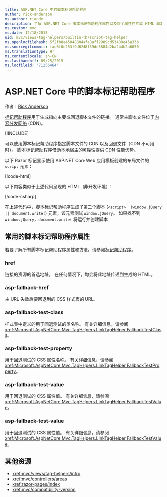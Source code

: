 ```yaml
---
title: ASP.NET Core 中的脚本标记帮助程序
author: rick-anderson
ms.author: riande
description: 了解 ASP.NET Core 脚本标记帮助程序属性以及每个属性在扩展 HTML 脚本标记的行为中所起的作用。
ms.custom: mvc
ms.date: 12/18/2018
uid: mvc/views/tag-helpers/builtin-th/script-tag-helper
ms.openlocfilehash: 5f2fb8a45048804afa8aff2989cd53489e45a33b
ms.sourcegitcommit: fae6f0e253f9d62d8f39de5884d2ba2b4b2a6050
ms.translationtype: HT
ms.contentlocale: zh-CN
ms.lasthandoff: 09/25/2019
ms.locfileid: "71256464"
---
```

# <a name="script-tag-helper-in-aspnet-core"></a>ASP.NET Core 中的脚本标记帮助程序

作者：[Rick Anderson](https://twitter.com/RickAndMSFT)

[标记帮助程序](xref:Microsoft.AspNetCore.Mvc.TagHelpers.ScriptTagHelper)用于生成指向主要或回退脚本文件的链接。 通常主脚本文件位于[内容分发网络](/office365/enterprise/content-delivery-networks#what-exactly-is-a-cdn) (CDN)。

[!INCLUDE[](~/includes/cdn.md)]

可以使用脚本标记帮助程序指定脚本文件的 CDN 以及回退文件（CDN 不可用时）。 脚本标记帮助程序借助本地宿主的可靠性提供 CDN 性能优势。

以下 Razor 标记显示使用 ASP.NET Core Web 应用模板创建的布局文件的 `script` 元素：

[!code-html[](link-tag-helper/sample/_Layout.cshtml?name=snippet2)]

以下内容类似于上述代码呈现的 HTML（非开发环境）：

[!code-csharp[](link-tag-helper/sample/HtmlPage2.html)]

在上述代码中，脚本标记帮助程序生成了第二个脚本 (`<script>  (window.jQuery || document.write(`) 元素，该元素测试 `window.jQuery`。 如果找不到 `window.jQuery`，`document.write(` 将运行并创建脚本 

## <a name="commonly-used-script-tag-helper-attributes"></a>常用的脚本标记帮助程序属性

若要了解所有脚本标记帮助程序属性和方法，请参阅[标记帮助程序](xref:Microsoft.AspNetCore.Mvc.TagHelpers.ScriptTagHelper)。

### <a name="href"></a>href

链接的资源的首选地址。 在任何情况下，均会将此地址传递到生成的 HTML。

### <a name="asp-fallback-href"></a>asp-fallback-href

主 URL 失效后要回退到的 CSS 样式表的 URL。

### <a name="asp-fallback-test-class"></a>asp-fallback-test-class

样式表中定义的用于回退测试的类名称。 有关详细信息，请参阅 <xref:Microsoft.AspNetCore.Mvc.TagHelpers.LinkTagHelper.FallbackTestClass>。

### <a name="asp-fallback-test-property"></a>asp-fallback-test-property

用于回退测试的 CSS 属性名称。 有关详细信息，请参阅 <xref:Microsoft.AspNetCore.Mvc.TagHelpers.LinkTagHelper.FallbackTestProperty>。

### <a name="asp-fallback-test-value"></a>asp-fallback-test-value

用于回退测试的 CSS 属性值。 有关详细信息，请参阅 <xref:Microsoft.AspNetCore.Mvc.TagHelpers.LinkTagHelper.FallbackTestValue>。

### <a name="asp-fallback-test-value"></a>asp-fallback-test-value

用于回退测试的 CSS 属性值。 有关详细信息，请参阅<xref:Microsoft.AspNetCore.Mvc.TagHelpers.LinkTagHelper.FallbackTestValue>。

## <a name="additional-resources"></a>其他资源

* <xref:mvc/views/tag-helpers/intro>
* <xref:mvc/controllers/areas>
* <xref:razor-pages/index>
* <xref:mvc/compatibility-version>
